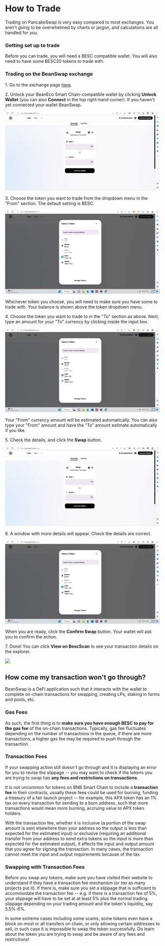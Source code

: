 # How to Trade

Trading on PancakeSwap is very easy compared to most exchanges. You aren't going to be overwhelmed by charts or jargon, and calculations are all handled for you.

### Getting set up to trade

Before you can trade, you will need a BESC compatible wallet.  You will also need to have some BESC20 tokens to trade with.

### Trading on the BeanSwap exchange

1\. Go to the exchange page [here](https://beanswap.finance/swap).

2\. Unlock your BeanEco Smart Chain-compatible wallet by clicking **Unlock Wallet** (you can also **Connect** in the top right-hand corner). If you haven't yet connected your wallet BeanSwap.

![](<../../../../../.gitbook/assets/Screenshot (3).png>)

3\. Choose the token you want to trade from the dropdown menu in the "From" section. The default setting is BESC.

![](<../../../../../.gitbook/assets/Screenshot (4).png>)

Whichever token you choose, you will need to make sure you have some to trade with. Your balance is shown above the token dropdown menu.

4\. Choose the token you want to trade to in the "To" section as above. Next, type an amount for your "To" currency by clicking inside the input box.

![](<../../../../../.gitbook/assets/Screenshot (4).png>)

Your "From" currency amount will be estimated automatically. You can also type your "From" amount and have the "To" amount estimate automatically if you like.

5\. Check the details, and click the **Swap** button.

![](<../../../../../.gitbook/assets/Screenshot (3).png>)

6\. A window with more details will appear. Check the details are correct.

![](<../../../../../.gitbook/assets/Screenshot (4).png>)

When you are ready, click the **Confirm Swap** button. Your wallet will ask you to confirm the action.

7\. Done! You can click **View on BescScan** to see your transaction details on the explorer.

![](broken-reference)

## How come my transaction won't go through?

BeanSwap is a DeFi application such that it interacts with the wallet to complete on-chain transactions for swapping, creating LPs, staking in farms and pools, etc. &#x20;

### Gas Fees

As such, the first thing is to **make sure you have enough BESC to pay for the gas fee** of the on-chain transactions. Typically, gas fee fluctuates depending on the number of transactions in the queue, if there are more transactions, a higher gas fee may be required to push through the transaction.

### Transaction Fees

If your swapping action still doesn't go through and it is displaying an error for you to revise the slippage -- you may want to check if the tokens you are trying to swap has **any fees and restrictions on transactions**.

It is not uncommon for tokens on BNB Smart Chain to include a **transaction fee** in their contracts, usually these fees could be used for burning, funding a treasury of a fair launch project -- for example, this APX token has an 1% tax on every transaction for sending to a burn address, such that more transactions would mean more burning, accruing value to APX token holders.&#x20;

With the transaction fee, whether it is inclusive (a portion of the swap amount is sent elsewhere than your address so the output is less than expected for the estimated input) or exclusive (requiring an additional transfer from your address to send extra tokens so the input is more than expected for the estimated output), it affects the input and output amount that you agree for signing the transaction. In many cases, the transaction cannot meet the input and output requirements because of the tax.

### Swapping with Transaction Fees

Before you swap any tokens, make sure you have visited their website to understand if they have a transaction fee mechanism (or _tax_ as many projects put it). If there is, make sure you set a slippage that is sufficient to accommodate the transaction fee -- e.g. if there is a transaction fee of 5%, your slippage will have to be set at at least 5% plus the normal trading slippage depending on your trading amount and the token's liquidity, say 5.5%-6%.&#x20;

In some extreme cases including some scams, some tokens even have a block on most or all transfers on chain, or only allowing certain addresses to sell, in such case it is impossible to swap the token successfully. Do learn about the token you are trying to swap and be aware of any fees and restrictions!
